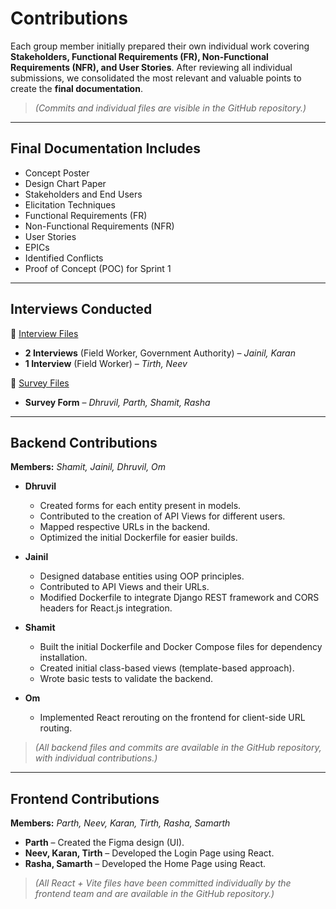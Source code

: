 # Contributions  

Each group member initially prepared their own individual work covering **Stakeholders, Functional Requirements (FR), Non-Functional Requirements (NFR), and User Stories**. After reviewing all individual submissions, we consolidated the most relevant and valuable points to create the **final documentation**.  

> *(Commits and individual files are visible in the GitHub repository.)*  

---

## Final Documentation Includes  
- Concept Poster  
- Design Chart Paper  
- Stakeholders and End Users  
- Elicitation Techniques  
- Functional Requirements (FR)  
- Non-Functional Requirements (NFR)  
- User Stories  
- EPICs  
- Identified Conflicts  
- Proof of Concept (POC) for Sprint 1  

---

## Interviews Conducted  
📂 [Interview Files](https://github.com/DhruvilMehta07/Crowd-Powered-Smart-Complaint-Management-System/tree/main/Task1/Interview_Files)  
- **2 Interviews** (Field Worker, Government Authority) – *Jainil, Karan*  
- **1 Interview** (Field Worker) – *Tirth, Neev*  

📂 [Survey Files](https://github.com/DhruvilMehta07/Crowd-Powered-Smart-Complaint-Management-System/tree/main/Task1/Survey)  
- **Survey Form** – *Dhruvil, Parth, Shamit, Rasha*  

---

## Backend Contributions  
**Members:** *Shamit, Jainil, Dhruvil, Om*  

- **Dhruvil**  
  - Created forms for each entity present in models.  
  - Contributed to the creation of API Views for different users.  
  - Mapped respective URLs in the backend.  
  - Optimized the initial Dockerfile for easier builds.  

- **Jainil**  
  - Designed database entities using OOP principles.  
  - Contributed to API Views and their URLs.  
  - Modified Dockerfile to integrate Django REST framework and CORS headers for React.js integration.  

- **Shamit**  
  - Built the initial Dockerfile and Docker Compose files for dependency installation.  
  - Created initial class-based views (template-based approach).  
  - Wrote basic tests to validate the backend.  

- **Om**  
  - Implemented React rerouting on the frontend for client-side URL routing.  

> *(All backend files and commits are available in the GitHub repository, with individual contributions.)*  

---

## Frontend Contributions  
**Members:** *Parth, Neev, Karan, Tirth, Rasha, Samarth*  

- **Parth** – Created the Figma design (UI).  
- **Neev, Karan, Tirth** – Developed the Login Page using React.  
- **Rasha, Samarth** – Developed the Home Page using React.  

> *(All React + Vite files have been committed individually by the frontend team and are available in the GitHub repository.)*  
